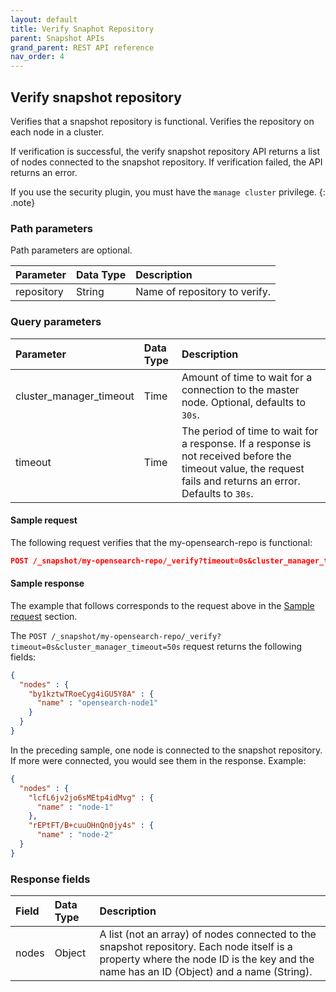 ```yaml
---
layout: default
title: Verify Snaphot Repository
parent: Snapshot APIs
grand_parent: REST API reference
nav_order: 4
---
```


## Verify snapshot repository

Verifies that a snapshot repository is functional. Verifies the repository on each node in a cluster.

If verification is successful, the verify snapshot repository API returns a list of nodes connected to the snapshot repository. If verification failed, the API returns an error.

If you use the security plugin, you must have the `manage cluster` privilege.
{: .note}

### Path parameters

Path parameters are optional. 

| Parameter | Data Type | Description | 
:--- | :--- | :---
| repository | String | Name of repository to verify. |

### Query parameters

| Parameter | Data Type | Description | 
:--- | :--- | :---
| cluster_manager_timeout | Time | Amount of time to wait for a connection to the master node. Optional, defaults to `30s`. |
| timeout | Time | The period of time to wait for a response. If a response is not received before the timeout value, the request fails and returns an error. Defaults to `30s`. |

#### Sample request

The following request verifies that the my-opensearch-repo is functional:

````json
POST /_snapshot/my-opensearch-repo/_verify?timeout=0s&cluster_manager_timeout=50s
````

#### Sample response

The example that follows corresponds to the request above in the [Sample request](#sample-request) section.

The `POST /_snapshot/my-opensearch-repo/_verify?timeout=0s&cluster_manager_timeout=50s` request returns the following fields:

````json
{
  "nodes" : {
    "by1kztwTRoeCyg4iGU5Y8A" : {
      "name" : "opensearch-node1"
    }
  }
}
````

In the preceding sample, one node is connected to the snapshot repository. If more were connected, you would see them in the response. Example:

````json
{
  "nodes" : {
    "lcfL6jv2jo6sMEtp4idMvg" : {
      "name" : "node-1"
    },
    "rEPtFT/B+cuuOHnQn0jy4s" : {
      "name" : "node-2"
  }
}
````

### Response fields

| Field | Data Type | Description | 
:--- | :--- | :---
| nodes | Object | A list (not an array) of nodes connected to the snapshot repository. Each node itself is a property where the node ID is the key and the name has an ID (Object) and a name (String). |